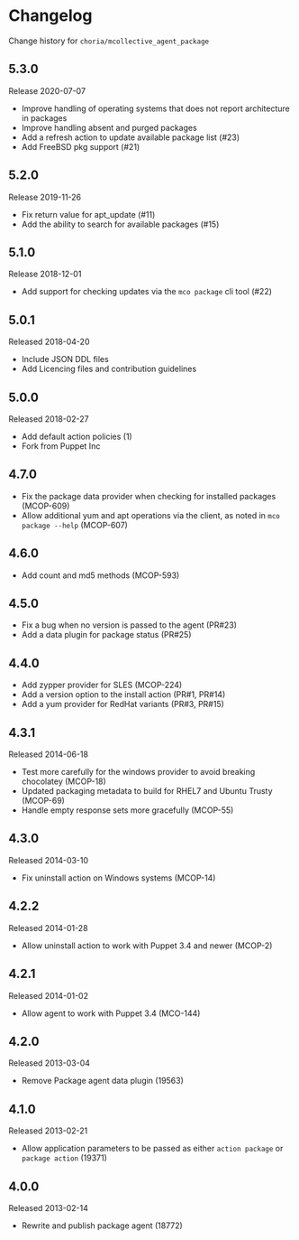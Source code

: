 # Changelog

Change history for `choria/mcollective_agent_package`

## 5.3.0

Release 2020-07-07

 * Improve handling of operating systems that does not report architecture in packages
 * Improve handling absent and purged packages
 * Add a refresh action to update available package list (#23)
 * Add FreeBSD pkg support (#21)

## 5.2.0

Release 2019-11-26

 * Fix return value for apt_update (#11)
 * Add the ability to search for available packages (#15)

## 5.1.0

Release 2018-12-01

 * Add support for checking updates via the `mco package` cli tool (#22)

## 5.0.1

Released 2018-04-20

 * Include JSON DDL files
 * Add Licencing files and contribution guidelines

## 5.0.0

Released 2018-02-27

* Add default action policies (1)
* Fork from Puppet Inc

## 4.7.0

* Fix the package data provider when checking for installed packages (MCOP-609)
* Allow additional yum and apt operations via the client, as noted in `mco package --help` (MCOP-607)

## 4.6.0

* Add count and md5 methods (MCOP-593)

## 4.5.0

* Fix a bug when no version is passed to the agent (PR#23)
* Add a data plugin for package status (PR#25)

## 4.4.0

* Add zypper provider for SLES (MCOP-224)
* Add a version option to the install action (PR#1, PR#14)
* Add a yum provider for RedHat variants (PR#3, PR#15)

## 4.3.1

Released 2014-06-18

* Test more carefully for the windows provider to avoid breaking
  chocolatey (MCOP-18)
* Updated packaging metadata to build for RHEL7 and Ubuntu Trusty (MCOP-69)
* Handle empty response sets more gracefully (MCOP-55)


## 4.3.0

Released 2014-03-10

* Fix uninstall action on Windows systems (MCOP-14)


## 4.2.2

Released 2014-01-28

* Allow uninstall action to work with Puppet 3.4 and newer (MCOP-2)


## 4.2.1

Released 2014-01-02

* Allow agent to work with Puppet 3.4 (MCO-144)



## 4.2.0

Released 2013-03-04

* Remove Package agent data plugin (19563)


## 4.1.0

Released 2013-02-21

* Allow application parameters to be passed as either `action package` or `package action` (19371)


## 4.0.0

Released 2013-02-14

* Rewrite and publish package agent (18772)
